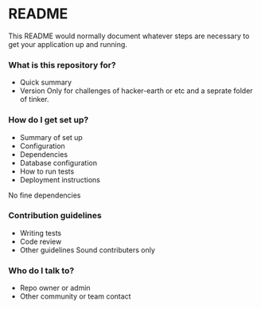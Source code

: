 # README #

This README would normally document whatever steps are necessary to get your application up and running.

### What is this repository for? ###

* Quick summary
* Version
Only for challenges of hacker-earth or etc and a seprate folder of tinker.

### How do I get set up? ###

* Summary of set up
* Configuration
* Dependencies
* Database configuration
* How to run tests
* Deployment instructions

No fine dependencies


### Contribution guidelines ###

* Writing tests
* Code review
* Other guidelines
Sound contributers only

### Who do I talk to? ###

* Repo owner or admin
* Other community or team contact